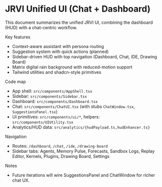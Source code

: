 # JRVI Unified UI (Chat + Dashboard)

This document summarizes the unified JRVI UI, combining the dashboard (HUD) with a chat-centric workflow.

Key features

- Context-aware assistant with persona routing
- Suggestion system with quick actions (planned)
- Sidebar-driven HUD with top navigation (Dashboard, Chat, IDE, Drawing Board)
- Matrix digital rain background with reduced-motion support
- Tailwind utilities and shadcn-style primitives

Code map

- App shell: `src/components/AppShell.tsx`
- Sidebar: `src/components/Sidebar.tsx`
- Dashboard: `src/components/Dashboard.tsx`
- Chat: `src/components/ChatUI.tsx` (with stubs `ChatWindow.tsx`, `SuggestionsPanel.tsx`)
- UI primitives: `src/components/ui/*`, helpers: `src/components/UIUtility.tsx`
- Analytics/HUD data: `src/analytics/{hudPayload.ts,hudEnhancer.ts}`

Navigation

- Routes: `/dashboard`, `/chat`, `/ide`, `/drawing-board`
- Sidebar tabs: Agents, Memory Pulse, Forecasts, Sandbox Logs, Replay Editor, Kernels, Plugins, Drawing Board, Settings

Notes

- Future iterations will wire SuggestionsPanel and ChatWindow for richer chat UX.
